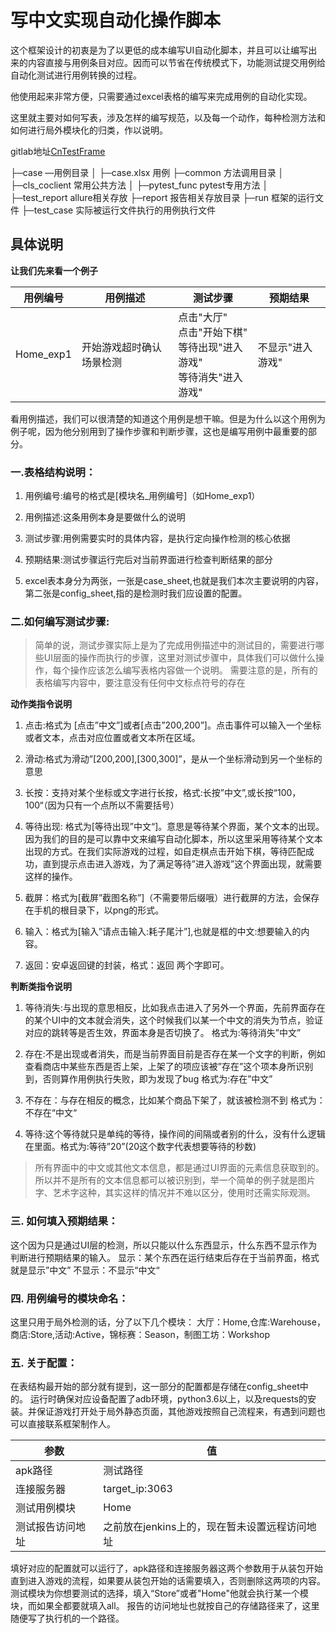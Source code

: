 # 写中文实现自动化操作脚本


这个框架设计的初衷是为了以更低的成本编写UI自动化脚本，并且可以让编写出来的内容直接与用例条目对应。因而可以节省在传统模式下，功能测试提交用例给自动化测试进行用例转换的过程。

他使用起来非常方便，只需要通过excel表格的编写来完成用例的自动化实现。

这里就主要对如何写表，涉及怎样的编写规范，以及每一个动作，每种检测方法和如何进行局外模块化的归类，作以说明。

gitlab地址[CnTestFrame](https://gitlab.ilongyuan.cn/lytg/cntestframe)


├─case  			—用例目录
│  ├─case.xlsx  			用例
├─common  			方法调用目录
│  ├─cls_coclient  			常用公共方法
│  ├─pytest_func  			pytest专用方法
│  ├─test_report  			allure相关存放
├─report  			报告相关存放目录
├─run  			框架的运行文件
├─test_case  			实际被运行文件执行的用例执行文件

## 具体说明

**让我们先来看一个例子**

|用例编号|用例描述|测试步骤|预期结果|
| ------------ | ------------ |------------| ------------ |
| Home_exp1 | 开始游戏超时确认场景检测 |点击"大厅"<br>点击"开始下棋"<br>等待出现"进入游戏"<br>等待消失"进入游戏"|不显示"进入游戏"
看用例描述，我们可以很清楚的知道这个用例是想干嘛。但是为什么以这个用例为例子呢，因为他分别用到了操作步骤和判断步骤，这也是编写用例中最重要的部分。

### 一.表格结构说明：

1. 用例编号:编号的格式是[模块名_用例编号]（如Home_exp1）

2. 用例描述:这条用例本身是要做什么的说明
3. 测试步骤:用例需要实时的具体内容，是执行定向操作检测的核心依据

4. 预期结果:测试步骤运行完后对当前界面进行检查判断结果的部分
5. excel表本身分为两张，一张是case_sheet,也就是我们本次主要说明的内容，第二张是config_sheet,指的是检测时我们应设置的配置。

### 二.如何编写测试步骤:
> 简单的说，测试步骤实际上是为了完成用例描述中的测试目的，需要进行哪些UI层面的操作而执行的步骤，这里对测试步骤中，具体我们可以做什么操作，每个操作应该怎么编写表格内容做一个说明。
需要注意的是，所有的表格编写内容中，要注意没有任何中文标点符号的存在

**动作类指令说明**

1. 点击:格式为 [点击”中文”]或者[点击”200,200”]。点击事件可以输入一个坐标或者文本，点击对应位置或者文本所在区域。

2. 滑动:格式为滑动”[200,200],[300,300]”，是从一个坐标滑动到另一个坐标的意思
3. 长按：支持对某个坐标或文字进行长按，格式:长按”中文”,或长按“100，100“（因为只有一个点所以不需要括号）
4. 等待出现: 格式为[等待出现”中文“]。意思是等待某个界面，某个文本的出现。因为我们的目的是可以靠中文来编写自动化脚本，所以这里采用等待某个文本出现的方式。在我们实际游戏的过程，如自走棋点击开始下棋，等待匹配成功，直到提示点击进入游戏，为了满足等待”进入游戏”这个界面出现，就需要这样的操作。

5. 截屏：格式为[截屏”截图名称”]（不需要带后缀哦）进行截屏的方法，会保存在手机的根目录下，以png的形式。
6. 输入：格式为[输入”请点击输入:耗子尾汁”],也就是框的中文:想要输入的内容。
7. 返回：安卓返回键的封装，格式：返回 两个字即可。

**判断类指令说明**

1. 等待消失:与出现的意思相反，比如我点击进入了另外一个界面，先前界面存在的某个UI中的文本就会消失，这个时候我们以某一个中文的消失为节点，验证对应的跳转等是否生效，界面本身是否切换了。 格式为:等待消失”中文”

2. 存在:不是出现或者消失，而是当前界面目前是否存在某一个文字的判断，例如查看商店中某些东西是否上架，上架了的项应该被”存在”这个项本身所识别到，否则算作用例执行失败，即为发现了bug 格式为:存在”中文”
3. 不存在：与存在相反的概念，比如某个商品下架了，就该被检测不到 格式为：不存在“中文“

4. 等待:这个等待就只是单纯的等待，操作间的间隔或者别的什么，没有什么逻辑在里面。格式为:等待”20”(20这个数字代表想要等待的秒数)

> 所有界面中的中文或其他文本信息，都是通过UI界面的元素信息获取到的。所以并不是所有的文本信息都可以被识别到，举一个简单的例子就是图片字、艺术字这种，其实这样的情况并不难以区分，使用时还需实际观测。

### 三.	如何填入预期结果：
这个因为只是通过UI层的检测，所以只能以什么东西显示，什么东西不显示作为判断进行预期结果的输入。
显示：某个东西在运行结束后存在于当前界面，格式就是显示”中文”
不显示：不显示“中文“
### 四.	用例编号的模块命名：
这里只用于局外检测的话，分了以下几个模块：
大厅：Home,仓库:Warehouse，商店:Store,活动:Active，锦标赛：Season，制图工坊：Workshop
### 五.	关于配置：
在表结构最开始的部分就有提到，这一部分的配置都是存储在config_sheet中的。
运行时确保对应设备配置了adb环境，python3.6以上，以及requests的安装。并保证游戏打开处于局外静态页面，其他游戏按照自己流程来，有遇到问题也可以直接联系框架制作人。

|参数|值|
| ------------ | ------------ |
| apk路径 |  测试路径 |
| 连接服务器  | target_ip:3063  |
| 测试用例模块  |  Home |
|  测试报告访问地址 |  之前放在jenkins上的，现在暂未设置远程访问地址 |
填好对应的配置就可以运行了，apk路径和连接服务器这两个参数用于从装包开始直到进入游戏的流程，如果要从装包开始的话需要填入，否则删除这两项的内容。
测试模块为你想要测试的选择，填入“Store”或者"Home"他就会执行某一个模块，而如果全都要就填入all。
报告的访问地址也就按自己的存储路径来了，这里随便写了执行机的一个路径。
